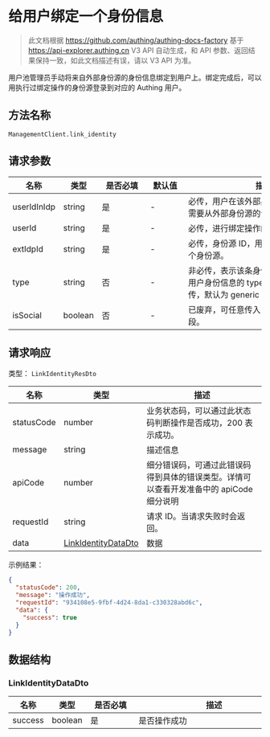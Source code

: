 # 给用户绑定一个身份信息

<!--
  警告⚠️：
  不要直接修改该文档，
  https://github.com/Authing/authing-docs-factory
  使用该项目进行生成
-->

<LastUpdated />

> 此文档根据 https://github.com/authing/authing-docs-factory 基于 https://api-explorer.authing.cn V3 API 自动生成，和 API 参数、返回结果保持一致，如此文档描述有误，请以 V3 API 为准。

用户池管理员手动将来自外部身份源的身份信息绑定到用户上。绑定完成后，可以用执行过绑定操作的身份源登录到对应的 Authing 用户。

## 方法名称

`ManagementClient.link_identity`

## 请求参数

| 名称 | 类型 | <div style="width:80px">是否必填</div> | <div style="width:60px">默认值</div> | <div style="width:300px">描述</div> | <div style="width:200px">示例值</div> |
| ---- | ---- | ---- | ---- | ---- | ---- |
| userIdInIdp | string | 是 | - | 必传，用户在该外部身份源的唯一标识，需要从外部身份源的认证返回值中获取。  |  |
| userId | string | 是 | - | 必传，进行绑定操作的 Authing 用户 ID。  |  |
| extIdpId | string | 是 | - | 必传，身份源 ID，用于指定该身份属于哪个身份源。  |  |
| type | string | 否 | - | 非必传，表示该条身份的具体类型，可从用户身份信息的 type 字段中获取。如果不传，默认为 generic  |  |
| isSocial | boolean | 否 | - | 已废弃，可任意传入，未来将移除该字段。  |  |




## 请求响应

类型： `LinkIdentityResDto`

| 名称 | 类型 | 描述 |
| ---- | ---- | ---- |
| statusCode | number | 业务状态码，可以通过此状态码判断操作是否成功，200 表示成功。 |
| message | string | 描述信息 |
| apiCode | number | 细分错误码，可通过此错误码得到具体的错误类型。详情可以查看开发准备中的 apiCode 细分说明 |
| requestId | string | 请求 ID。当请求失败时会返回。 |
| data | <a href="#LinkIdentityDataDto">LinkIdentityDataDto</a> | 数据 |



示例结果：

```json
{
  "statusCode": 200,
  "message": "操作成功",
  "requestId": "934108e5-9fbf-4d24-8da1-c330328abd6c",
  "data": {
    "success": true
  }
}
```

## 数据结构


### <a id="LinkIdentityDataDto"></a> LinkIdentityDataDto

| 名称 | 类型 | <div style="width:80px">是否必填</div> | <div style="width:300px">描述</div> | <div style="width:200px">示例值</div> |
| ---- |  ---- | ---- | ---- | ---- |
| success | boolean | 是 | 是否操作成功   |  `true` |


